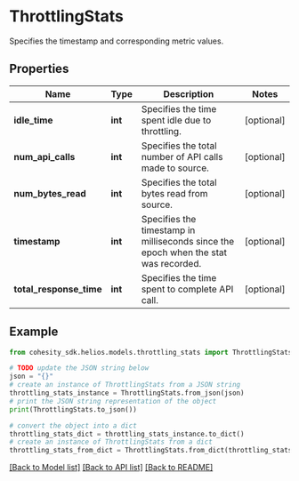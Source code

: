 # ThrottlingStats

Specifies the timestamp and corresponding metric values.

## Properties

Name | Type | Description | Notes
------------ | ------------- | ------------- | -------------
**idle_time** | **int** | Specifies the time spent idle due to throttling. | [optional] 
**num_api_calls** | **int** | Specifies the total number of API calls made to source. | [optional] 
**num_bytes_read** | **int** | Specifies the total bytes read from source. | [optional] 
**timestamp** | **int** | Specifies the timestamp in milliseconds since the epoch when the stat was recorded. | [optional] 
**total_response_time** | **int** | Specifies the time spent to complete API call. | [optional] 

## Example

```python
from cohesity_sdk.helios.models.throttling_stats import ThrottlingStats

# TODO update the JSON string below
json = "{}"
# create an instance of ThrottlingStats from a JSON string
throttling_stats_instance = ThrottlingStats.from_json(json)
# print the JSON string representation of the object
print(ThrottlingStats.to_json())

# convert the object into a dict
throttling_stats_dict = throttling_stats_instance.to_dict()
# create an instance of ThrottlingStats from a dict
throttling_stats_from_dict = ThrottlingStats.from_dict(throttling_stats_dict)
```
[[Back to Model list]](../README.md#documentation-for-models) [[Back to API list]](../README.md#documentation-for-api-endpoints) [[Back to README]](../README.md)


